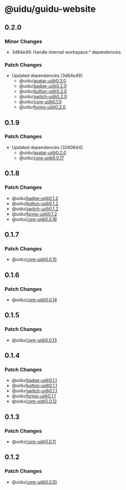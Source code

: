 # @uidu/guidu-website

## 0.2.0

### Minor Changes

- 3d64e49: Handle internal workspace:^ dependencies

### Patch Changes

- Updated dependencies [3d64e49]
  - @uidu/avatar-ui@0.3.0
  - @uidu/badge-ui@0.2.0
  - @uidu/button-ui@0.2.0
  - @uidu/switch-ui@0.2.0
  - @uidu/core-ui@0.1.0
  - @uidu/forms-ui@0.2.0

## 0.1.9

### Patch Changes

- Updated dependencies [3260644]
  - @uidu/avatar-ui@0.2.0
  - @uidu/core-ui@0.0.17

## 0.1.8

### Patch Changes

- @uidu/badge-ui@0.1.2
- @uidu/button-ui@0.1.2
- @uidu/switch-ui@0.1.2
- @uidu/forms-ui@0.1.2
- @uidu/core-ui@0.0.16

## 0.1.7

### Patch Changes

- @uidu/core-ui@0.0.15

## 0.1.6

### Patch Changes

- @uidu/core-ui@0.0.14

## 0.1.5

### Patch Changes

- @uidu/core-ui@0.0.13

## 0.1.4

### Patch Changes

- @uidu/badge-ui@0.1.1
- @uidu/button-ui@0.1.1
- @uidu/switch-ui@0.1.1
- @uidu/forms-ui@0.1.1
- @uidu/core-ui@0.0.12

## 0.1.3

### Patch Changes

- @uidu/core-ui@0.0.11

## 0.1.2

### Patch Changes

- @uidu/core-ui@0.0.10
